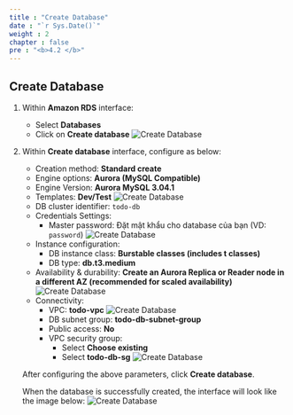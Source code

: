```yaml
---
title : "Create Database"
date : "`r Sys.Date()`"
weight : 2
chapter : false
pre : "<b>4.2 </b>"
---
```

## Create Database
1. Within **Amazon RDS** interface:
    - Select **Databases**
    - Click on **Create database**
    ![Create Database](/images/4-database-deployment/rds_create_db_1.png)
2. Within **Create database** interface, configure as below:
    - Creation method: **Standard create**
    - Engine options: **Aurora (MySQL Compatible)**
    - Engine Version: **Aurora MySQL 3.04.1**
    - Templates: **Dev/Test**
    ![Create Database](/images/4-database-deployment/rds_create_db_2.png)
    - DB cluster identifier: `todo-db`
    - Credentials Settings:
      - Master password: Đặt mật khẩu cho database của bạn (VD: `password`)
    ![Create Database](/images/4-database-deployment/rds_create_db_3.png)
    - Instance configuration:
      - DB instance class: **Burstable classes (includes t classes)**
      - DB type: **db.t3.medium**
    - Availability & durability: **Create an Aurora Replica or Reader node in a different AZ (recommended for scaled availability)**
    ![Create Database](/images/4-database-deployment/rds_create_db_4.png)
    - Connectivity:
      - VPC: **todo-vpc**
      ![Create Database](/images/4-database-deployment/rds_create_db_5.png)
      - DB subnet group: **todo-db-subnet-group**
      - Public access: **No**
      - VPC security group:
        - Select **Choose existing**
        - Select **todo-db-sg**
      ![Create Database](/images/4-database-deployment/rds_create_db_6.png)
  
    After configuring the above parameters, click **Create database**.

    When the database is successfully created, the interface will look like the image below:
    ![Create Database](/images/4-database-deployment/rds_create_db_7.png)